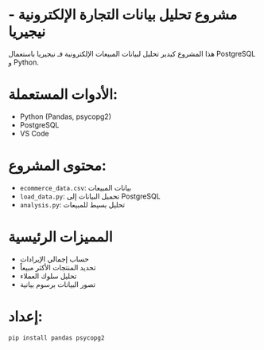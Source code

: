 # مشروع تحليل بيانات التجارة الإلكترونية - نيجيريا
هذا المشروع كيدير تحليل لبيانات المبيعات الإلكترونية فـ نيجيريا باستعمال PostgreSQL و Python.

# الأدوات المستعملة:
- Python (Pandas, psycopg2)
- PostgreSQL
- VS Code

# محتوى المشروع:
- `ecommerce_data.csv`: بيانات المبيعات
- `load_data.py`: تحميل البيانات إلى PostgreSQL
- `analysis.py`: تحليل بسيط للمبيعات

# المميزات الرئيسية
- حساب إجمالي الإيرادات
- تحديد المنتجات الأكثر مبيعاً
- تحليل سلوك العملاء
- تصور البيانات برسوم بيانية

# إعداد:
```bash
pip install pandas psycopg2
```





